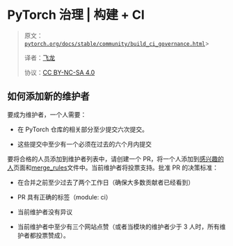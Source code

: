 # PyTorch 治理 | 构建 + CI

> 原文：[`pytorch.org/docs/stable/community/build_ci_governance.html`](https://pytorch.org/docs/stable/community/build_ci_governance.html)> 
>
> 译者：[飞龙](https://github.com/wizardforcel)
>
> 协议：[CC BY-NC-SA 4.0](http://creativecommons.org/licenses/by-nc-sa/4.0/)


## 如何添加新的维护者

要成为维护者，一个人需要：

+   在 PyTorch 仓库的相关部分至少提交六次提交。

+   这些提交中至少有一个必须在过去的六个月内提交

要将合格的人员添加到维护者列表中，请创建一个 PR，将一个人添加到[感兴趣的人](https://pytorch.org/docs/main/community/persons_of_interest.html)页面和[merge_rules](https://github.com/pytorch/pytorch/blob/main/.github/merge_rules.yaml)文件中。当前维护者将投票支持。批准 PR 的决策标准：

+   在合并之前至少过去了两个工作日（确保大多数贡献者已经看到）

+   PR 具有正确的标签（module: ci）

+   当前维护者没有异议

+   当前维护者中至少有三个网站点赞（或者当模块的维护者少于 3 人时，所有维护者都投票赞成）。

